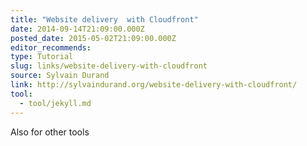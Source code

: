 ```yaml
---
title: "Website delivery  with Cloudfront"
date: 2014-09-14T21:09:00.000Z
posted_date: 2015-05-02T21:09:00.000Z
editor_recommends:
type: Tutorial
slug: links/website-delivery-with-cloudfront
source: Sylvain Durand
link: http://sylvaindurand.org/website-delivery-with-cloudfront/
tool:
  - tool/jekyll.md
---
```

Also for other tools



